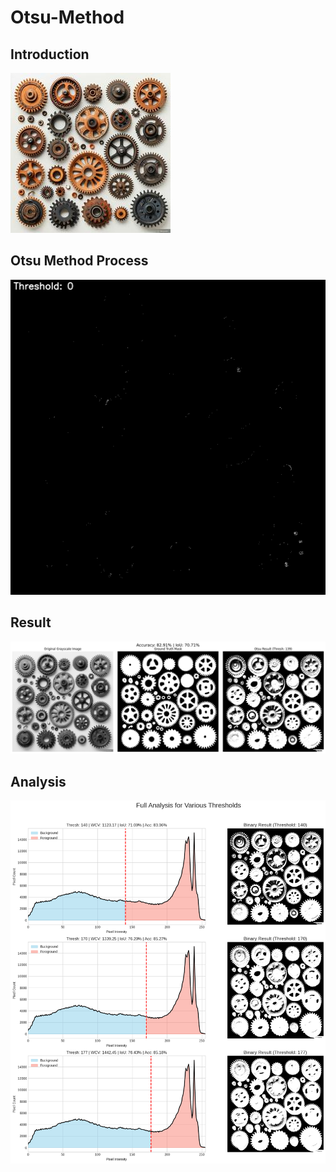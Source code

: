 # Otsu-Method

## Introduction
![](https://github.com/ThomasArtemius/Otsu-Method/blob/main/Image_otsu%20min.jpg)

## Otsu Method Process
![](https://github.com/ThomasArtemius/Otsu-Method/blob/main/Otsu_Process.gif)

## Result
![](https://github.com/ThomasArtemius/Otsu-Method/blob/main/Result.png)

## Analysis
![](https://github.com/ThomasArtemius/Otsu-Method/blob/main/histogram_best_metrics.png)
